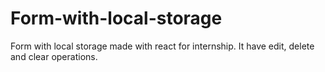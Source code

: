 # Form-with-local-storage
Form with local storage made with react for internship. It have edit, delete and clear operations.

